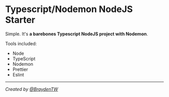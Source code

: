 # Typescript/Nodemon NodeJS Starter

Simple. It's **a barebones Typescript NodeJS project with Nodemon**.

Tools included:

- Node
- TypeScript
- Nodemon
- Prettier
- Eslint

---

*Created by [@BraydenTW](https://github.com/braydentw)*